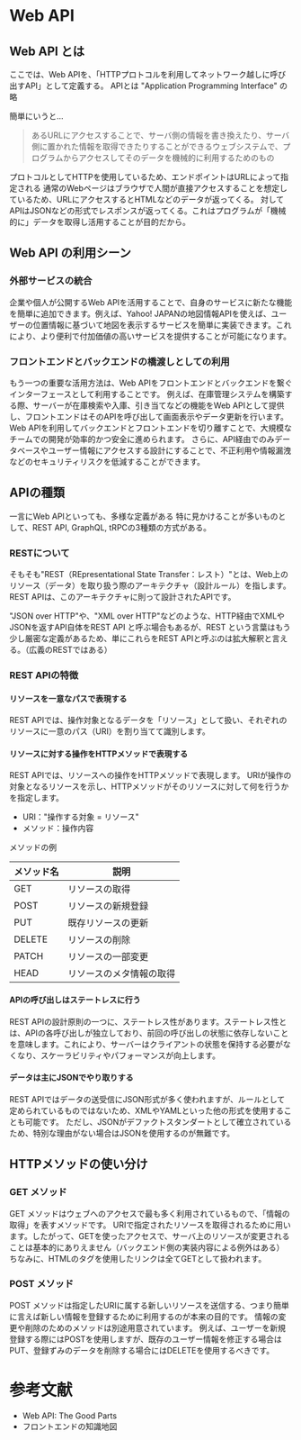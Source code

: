 # Web API
## Web API とは
ここでは、Web APIを、「HTTPプロトコルを利用してネットワーク越しに呼び出すAPI」として定義する。
APIとは "Application Programming Interface" の略

簡単にいうと...
> あるURLにアクセスすることで、サーバ側の情報を書き換えたり、サーバ側に置かれた情報を取得できたりすることができるウェブシステムで、プログラムからアクセスしてそのデータを機械的に利用するためのもの

プロトコルとしてHTTPを使用しているため、エンドポイントはURLによって指定される
通常のWebページはブラウザで人間が直接アクセスすることを想定しているため、URLにアクセスするとHTMLなどのデータが返ってくる。
対してAPIはJSONなどの形式でレスポンスが返ってくる。これはプログラムが「機械的に」データを取得し活用することが目的だから。

## Web API の利用シーン
### 外部サービスの統合
企業や個人が公開するWeb APIを活用することで、自身のサービスに新たな機能を簡単に追加できます。例えば、Yahoo! JAPANの地図情報APIを使えば、ユーザーの位置情報に基づいて地図を表示するサービスを簡単に実装できます。これにより、より便利で付加価値の高いサービスを提供することが可能になります。

### フロントエンドとバックエンドの橋渡しとしての利用
もう一つの重要な活用方法は、Web APIをフロントエンドとバックエンドを繋ぐインターフェースとして利用することです。
例えば、在庫管理システムを構築する際、サーバーが在庫検索や入庫、引き当てなどの機能をWeb APIとして提供し、フロントエンドはそのAPIを呼び出して画面表示やデータ更新を行います。
Web APIを利用してバックエンドとフロントエンドを切り離すことで、大規模なチームでの開発が効率的かつ安全に進められます。
さらに、API経由でのみデータベースやユーザー情報にアクセスする設計にすることで、不正利用や情報漏洩などのセキュリティリスクを低減することができます。

## APIの種類
一言にWeb APIといっても、多様な定義がある
特に見かけることが多いものとして、REST API, GraphQL, tRPCの3種類の方式がある。

### RESTについて
そもそも"REST（REpresentational State Transfer：レスト）"とは、Web上のリソース（データ）を取り扱う際のアーキテクチャ（設計ルール）を指します。REST APIは、このアーキテクチャに則って設計されたAPIです。

"JSON over HTTP"や、"XML over HTTP"などのような、HTTP経由でXMLやJSONを返すAPI自体をREST API と呼ぶ場合もあるが、REST という言葉はもう少し厳密な定義があるため、単にこれらをREST APIと呼ぶのは拡大解釈と言える。（広義のRESTではある）

### REST APIの特徴
#### リソースを一意なパスで表現する
REST APIでは、操作対象となるデータを「リソース」として扱い、それぞれのリソースに一意のパス（URI）を割り当てて識別します。

#### リソースに対する操作をHTTPメソッドで表現する
REST APIでは、リソースへの操作をHTTPメソッドで表現します。
URIが操作の対象となるリソースを示し、HTTPメソッドがそのリソースに対して何を行うかを指定します。

- URI："操作する対象 = リソース"
- メソッド：操作内容

メソッドの例

| メソッド名 | 説明                     |
| ---------- | ------------------------ |
| GET        | リソースの取得           |
| POST       | リソースの新規登録       |
| PUT        | 既存リソースの更新       |
| DELETE     | リソースの削除           |
| PATCH      | リソースの一部変更       |
| HEAD       | リソースのメタ情報の取得 |

#### APIの呼び出しはステートレスに行う
REST APIの設計原則の一つに、ステートレス性があります。ステートレス性とは、APIの各呼び出しが独立しており、前回の呼び出しの状態に依存しないことを意味します。これにより、サーバーはクライアントの状態を保持する必要がなくなり、スケーラビリティやパフォーマンスが向上します。

#### データは主にJSONでやり取りする
REST APIではデータの送受信にJSON形式が多く使われますが、ルールとして定められているものではないため、XMLやYAMLといった他の形式を使用することも可能です。
ただし、JSONがデファクトスタンダートとして確立されているため、特別な理由がない場合はJSONを使用するのが無難です。

## HTTPメソッドの使い分け
### GET メソッド
GET メソッドはウェブへのアクセスで最も多く利用されているもので、「情報の取得」を表すメソッドです。
URIで指定されたリソースを取得されるために用います。したがって、GETを使ったアクセスで、サーバ上のリソースが変更されることは基本的にありえません（バックエンド側の実装内容による例外はある）
ちなみに、HTMLの<a>タグを使用したリンクは全てGETとして扱われます。

### POST メソッド
POST メソッドは指定したURIに属する新しいリソースを送信する、つまり簡単に言えば新しい情報を登録するために利用するのが本来の目的です。
情報の変更や削除のためのメソッドは別途用意されています。
例えば、ユーザーを新規登録する際にはPOSTを使用しますが、既存のユーザー情報を修正する場合はPUT、登録ずみのデータを削除する場合にはDELETEを使用するべきです。


# 参考文献
- Web API: The Good Parts
- フロントエンドの知識地図